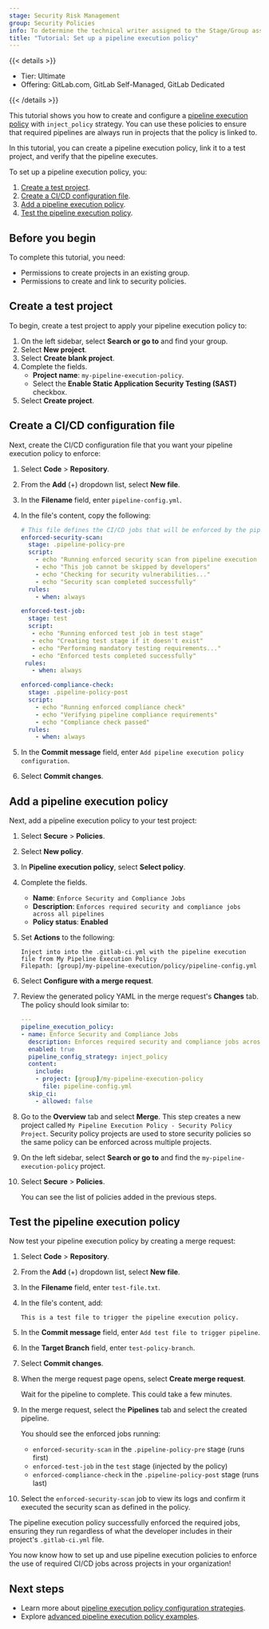 ```yaml
---
stage: Security Risk Management
group: Security Policies
info: To determine the technical writer assigned to the Stage/Group associated with this page, see https://handbook.gitlab.com/handbook/product/ux/technical-writing/#assignments
title: "Tutorial: Set up a pipeline execution policy"
---
```


{{< details >}}

- Tier: Ultimate
- Offering: GitLab.com, GitLab Self-Managed, GitLab Dedicated

{{< /details >}}

This tutorial shows you how to create and configure a [pipeline execution policy](../../user/application_security/policies/pipeline_execution_policies.md) with `inject_policy` strategy. You can use these policies to ensure that required pipelines are always run in projects that the policy is linked to.

In this tutorial, you can create a pipeline execution policy, link it to a test project, and verify that the pipeline executes.

To set up a pipeline execution policy, you:

1. [Create a test project](#create-a-test-project).
1. [Create a CI/CD configuration file](#create-a-cicd-configuration-file).
1. [Add a pipeline execution policy](#add-a-pipeline-execution-policy).
1. [Test the pipeline execution policy](#test-the-pipeline-execution-policy).

## Before you begin

To complete this tutorial, you need:

- Permissions to create projects in an existing group.
- Permissions to create and link to security policies.

## Create a test project

To begin, create a test project to apply your pipeline execution policy to:

1. On the left sidebar, select **Search or go to** and find your group.
1. Select **New project**.
1. Select **Create blank project**.
1. Complete the fields.
   - **Project name**: `my-pipeline-execution-policy`.
   - Select the **Enable Static Application Security Testing (SAST)** checkbox.
1. Select **Create project**.

## Create a CI/CD configuration file

Next, create the CI/CD configuration file that you want your pipeline execution policy to enforce:

1. Select **Code** > **Repository**.
1. From the **Add** (+) dropdown list, select **New file**.
1. In the **Filename** field, enter `pipeline-config.yml`.
1. In the file's content, copy the following:

   ```yaml
   # This file defines the CI/CD jobs that will be enforced by the pipeline execution policy
   enforced-security-scan:
     stage: .pipeline-policy-pre
     script:
       - echo "Running enforced security scan from pipeline execution policy"
       - echo "This job cannot be skipped by developers"
       - echo "Checking for security vulnerabilities..."
       - echo "Security scan completed successfully"
     rules:
       - when: always

   enforced-test-job:
     stage: test
     script:
      - echo "Running enforced test job in test stage"
      - echo "Creating test stage if it doesn't exist"
      - echo "Performing mandatory testing requirements..."
      - echo "Enforced tests completed successfully"
    rules:
      - when: always

   enforced-compliance-check:
     stage: .pipeline-policy-post
     script:
       - echo "Running enforced compliance check"
       - echo "Verifying pipeline compliance requirements"
       - echo "Compliance check passed"
     rules:
       - when: always
   ```

1. In the **Commit message** field, enter `Add pipeline execution policy configuration`.
1. Select **Commit changes**.

## Add a pipeline execution policy

Next, add a pipeline execution policy to your test project:

1. Select **Secure** > **Policies**.
1. Select **New policy**.
1. In **Pipeline execution policy**, select **Select policy**.
1. Complete the fields.
   - **Name**: `Enforce Security and Compliance Jobs`
   - **Description**: `Enforces required security and compliance jobs across all pipelines`
   - **Policy status**: **Enabled**

1. Set **Actions** to the following:

   ```plaintext
   Inject into into the .gitlab-ci.yml with the pipeline execution file from My Pipeline Execution Policy
   Filepath: [group]/my-pipeline-execution/policy/pipeline-config.yml
   ```

1. Select **Configure with a merge request**.

1. Review the generated policy YAML in the merge request's **Changes** tab. The policy should look similar to:

   ```yaml
   ---
   pipeline_execution_policy:
   - name: Enforce Security and Compliance Jobs
     description: Enforces required security and compliance jobs across all pipelines
     enabled: true
     pipeline_config_strategy: inject_policy
     content:
       include:
       - project: [group]/my-pipeline-execution-policy
         file: pipeline-config.yml
     skip_ci:
       - allowed: false
   ```

1. Go to the **Overview** tab and select **Merge**. This step creates a new project called `My Pipeline Execution Policy - Security Policy Project`. Security policy projects are used to store security policies so the same policy can be enforced across multiple projects.

1. On the left sidebar, select **Search or go to** and find the `my-pipeline-execution-policy` project.

1. Select **Secure** > **Policies**.

   You can see the list of policies added in the previous steps.

## Test the pipeline execution policy

Now test your pipeline execution policy by creating a merge request:

1. Select **Code** > **Repository**.
1. From the **Add** (+) dropdown list, select **New file**.
1. In the **Filename** field, enter `test-file.txt`.
1. In the file's content, add:

   ```plaintext
   This is a test file to trigger the pipeline execution policy.
   ```

1. In the **Commit message** field, enter `Add test file to trigger pipeline`.
1. In the **Target Branch** field, enter `test-policy-branch`.
1. Select **Commit changes**.
1. When the merge request page opens, select **Create merge request**.

   Wait for the pipeline to complete. This could take a few minutes.

1. In the merge request, select the **Pipelines** tab and select the created pipeline.

   You should see the enforced jobs running:
   - `enforced-security-scan` in the `.pipeline-policy-pre` stage (runs first)
   - `enforced-test-job` in the `test` stage (injected by the policy)
   - `enforced-compliance-check` in the `.pipeline-policy-post` stage (runs last)

1. Select the `enforced-security-scan` job to view its logs and confirm it executed the security scan as defined in the policy.

The pipeline execution policy successfully enforced the required jobs, ensuring they run regardless of what the developer includes in their project's `.gitlab-ci.yml` file.

You now know how to set up and use pipeline execution policies to enforce the use of required CI/CD jobs across projects in your organization!

## Next steps

- Learn more about [pipeline execution policy configuration strategies](../../user/application_security/policies/pipeline_execution_policies.md#pipeline-configuration-strategies).
- Explore [advanced pipeline execution policy examples](../../user/application_security/policies/pipeline_execution_policies.md#examples).
